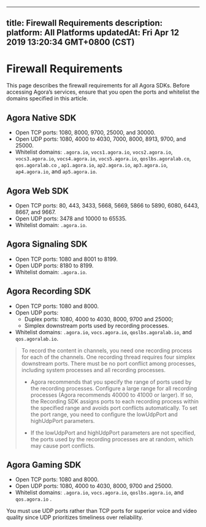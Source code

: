 
---
title: Firewall Requirements
description: 
platform: All Platforms
updatedAt: Fri Apr 12 2019 13:20:34 GMT+0800 (CST)
---
# Firewall Requirements
This page describes the firewall requirements for all Agora SDKs. Before accessing Agora’s services, ensure that you open the ports and whitelist the domains specified in this article.

## Agora Native SDK

-   Open TCP ports: 1080, 8000, 9700, 25000, and 30000.
-   Open UDP ports: 1080, 4000 to 4030, 7000, 8000, 8913, 9700, and 25000.
-   Whitelist domains: `.agora.io`, `vocs1.agora.io`, `vocs2.agora.io`, `vocs3.agora.io`, `vocs4.agora.io`, `vocs5.agora.io`, `qoslbs.agoralab.co`, `qos.agoralab.co` , `ap1.agora.io`, `ap2.agora.io`, `ap3.agora.io`, `ap4.agora.io`, and `ap5.agora.io`.


## Agora Web SDK

-   Open TCP ports: 80, 443, 3433, 5668, 5669, 5866 to 5890, 6080, 6443, 8667, and 9667.
-   Open UDP ports: 3478 and 10000 to 65535.
-   Whitelist domain: `.agora.io`.


## Agora Signaling SDK

-   Open TCP ports: 1080 and 8001 to 8199.
-   Open UDP ports: 8180 to 8199.
-   Whitelist domain: `.agora.io`.


## Agora Recording SDK

-   Open TCP ports: 1080 and 8000.
-   Open UDP ports:
    -   Duplex ports: 1080, 4000 to 4030, 8000, 9700 and 25000;
    -   Simplex downstream ports used by recording processes.
-   Whitelist domains: `.agora.io`, `vocs.agora.io`, `qoslbs.agoralab.io`, and `qos.agoralab.io`.

> To record the content in channels, you need one recording process for each of the channels. One recording thread requires four simplex downstream ports. There must be no port conflict among processes, including system processes and all recording processes.
> 
> -   Agora recommends that you specify the range of ports used by the recording processes. Configure a large range for all recording processes \(Agora recommends 40000 to 41000 or larger\). If so, the Recording SDK assigns ports to each recording process within the specified range and avoids port conflicts automatically. To set the port range, you need to configure the lowUdpPort and highUdpPort parameters.
> 
> -   If the lowUdpPort and highUdpPort parameters are not specified, the ports used by the recording processes are at random, which may cause port conflicts.


## Agora Gaming SDK

-   Open TCP ports: 1080 and 8000.
-   Open UDP ports: 1080, 4000 to 4030, 8000, 9700 and 25000.
-   Whitelist domains: `.agora.io`, `vocs.agora.io`, `qoslbs.agora.io`, and `qos.agora.io` .

You must use UDP ports rather than TCP ports for superior voice and video quality since UDP prioritizes timeliness over reliability.


